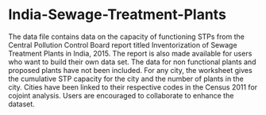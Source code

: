 # India-Sewage-Treatment-Plants

The data file contains data on the capacity of functioning STPs from the Central Pollution Control Board report titled Inventorization of Sewage Treatment Plants in India, 2015. The report is also made available for users who want to build their own data set. The data for non functional plants and proposed plants have not been included. For any city, the worksheet gives the cumulative STP capacity for the city and the number of plants in the city. Cities have been linked to their respective codes in the Census 2011 for cojoint analysis. Users are encouraged to collaborate to enhance the dataset.
